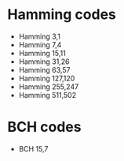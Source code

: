 # Hamming codes
- Hamming 3,1
- Hamming 7,4
- Hamming 15,11
- Hamming 31,26
- Hamming 63,57
- Hamming 127,120
- Hamming 255,247
- Hamming 511,502

# BCH codes
- BCH 15,7
